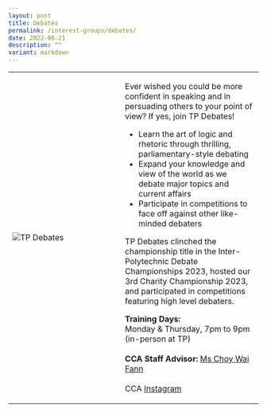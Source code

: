 ```yaml
---
layout: post
title: Debates
permalink: /interest-groups/debates/
date: 2022-06-21
description: ""
variant: markdown
---
```

<div>
    <table>
        <tbody><tr>
            <td style="width:45%"><img src="/images/Interest Groups/TP Debates.png" style="display:block;margin-left:auto;margin-right:auto;" alt="TP Debates"></td>
            <td>
                <p>
                   Ever wished you could be more confident in speaking and in persuading others to your point of view? If yes, join TP Debates!<br>
									</p>
                    <ul>
                        <li>Learn the art of logic and rhetoric through thrilling, parliamentary-style debating</li>
                        <li>Expand your knowledge and view of the world as we debate major topics and current affairs</li>
                        <li>Participate in competitions to face off against other like-minded debaters</li>
                    </ul>
                <p>
        TP Debates clinched the championship title in the Inter-Polytechnic Debate Championships 2023, hosted our 3rd Charity Championship 2023, and participated in competitions featuring high level debaters.
        </p><p>
                    <b>Training Days:</b><br>
                    Monday &amp; Thursday, 7pm to 9pm (in-person at TP)<br>
                    <br>
                    <b>CCA Staff Advisor:</b> <a href="mailto:CHOY_Wai_Fann@TP.EDU.SG">Ms Choy Wai Fann</a><br>
                    <br>
                    CCA <a href="https://www.instagram.com/tpdebates">Instagram</a>
                </p>
            </td>
        </tr>
    </tbody></table></div>